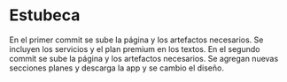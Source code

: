 # Estubeca
En el primer commit se sube la página y los artefactos necesarios. Se incluyen los servicios y el plan premium en los textos.
En el segundo commit se sube la página y los artefactos necesarios. Se agregan nuevas secciones planes y descarga la app y se cambio el diseño.
